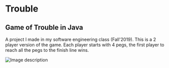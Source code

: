 # Trouble
## Game of Trouble in Java

A project I made in my software engineering class (Fall'2019). This is a 2 player version of the game. Each player starts with 4 pegs,
the first player to reach all the pegs to the finish line wins. 


![Image description](https://www.enasco.com/medias/SB15517-main-530Wx530H?context=bWFzdGVyfHJvb3R8MTEzMTc5fGltYWdlL2pwZWd8aGVmL2gxYS84OTA5MDU2MTQ3NDg2LmpwZ3w4YTAwOTdkMmQxMDYyYWQwMWY4Nzk3YjU0OTU0MGZmMjJmZWRmMDkyNWQzNjgzYzk5ZDdiYTM4MmZjYmQwNmE3)
